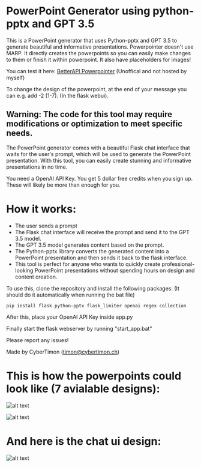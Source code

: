 # PowerPoint Generator using python-pptx and GPT 3.5
This is a PowerPoint generator that uses Python-pptx and GPT 3.5 to generate beautiful and informative presentations. 
Powerpointer doesn't use MARP. It directly creates the powerpoints so you can easily make changes to them or finish it within powerpoint.
It also have placeholders for images!

You can test it here: [BetterAPI Powerpointer](https://betterapi.net/powerpointer/) (Unoffical and not hosted by myself)

To change the design of the powerpoint, at the end of your message you can e.g. add -2 (1-7). (In the flask webui). 

## Warning: The code for this tool may require modifications or optimization to meet specific needs.

The PowerPoint generator comes with a beautiful Flask chat interface that waits for the user's prompt, which will be used to generate the PowerPoint presentation. With this tool, you can easily create stunning and informative presentations in no time.

You need a OpenAI API Key. You get 5 dollar free credits when you sign up. These will likely be more than enough for you.

# How it works:
- The user sends a prompt
- The Flask chat interface will receive the prompt and send it to the GPT 3.5 model.
- The GPT 3.5 model generates content based on the prompt.
- The Python-pptx library converts the generated content into a PowerPoint presentation and then sends it back to the flask interface.
- This tool is perfect for anyone who wants to quickly create professional-looking PowerPoint presentations without spending hours on design and content creation.

To use this, clone the repository and install the following packages: (It should do it automatically when running the bat file)
```
pip install flask python-pptx flask_limiter openai regex collection
```
After this, place your OpenAI API Key inside app.py

Finally start the flask webserver by running "start_app.bat"

Please report any issues!

Made by CyberTimon (timon@cybertimon.ch)

# This is how the powerpoints could look like (7 avialable designs):
![alt text](https://github.com/CyberTimon/powerpointer/raw/main/Demo1.png)


![alt text](https://github.com/CyberTimon/powerpointer/raw/main/Demo2.png)

# And here is the chat ui design:
![alt text](https://github.com/CyberTimon/powerpointer/raw/main/ChatUi.png)

